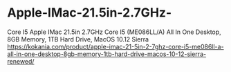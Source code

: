 # Apple-IMac-21.5in-2.7GHz-
Core I5 Apple IMac 21.5in 2.7GHz Core I5 (ME086LL/A) All In One Desktop, 8GB Memory, 1TB Hard Drive, MacOS 10.12 Sierra   https://kokania.com/product/apple-imac-21-5in-2-7ghz-core-i5-me086ll-a-all-in-one-desktop-8gb-memory-1tb-hard-drive-macos-10-12-sierra-renewed/
